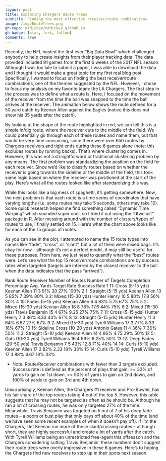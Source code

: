 ```yaml
---
layout: post
title: Exploring Chargers Route Trees
subtitle: Finding the most effective receiver/route combinations
image: /img/RouteTrees.png
gh-repo: mtdickey/mtdickey.github.io
gh-badge: [star, fork, follow]
comments: true
---
```


Recently, the NFL hosted the first ever “Big Data Bowl” which challenged anybody to help create insights from their player tracking data.  The data provided included 91 games from the first 6 weeks of the 2017 NFL season.  Although I was too late to submit a paper, I was able to download the data and I thought it would make a great topic for my first real blog post.  Specifically, I wanted to focus on finding the best receiver/route combinations, one of the themes suggested by the NFL.  However, I chose to focus my analysis on my favorite team: the LA Chargers.
The first step in the process was to define what a route is.  Here, I focused on the movement of the receiver from the time the ball was snapped to the time the ball arrives at the receiver.  The animation below shows the route defined for a 50 yard catch by Keenan Allen against the Eagles (notice this does not show his 35 yards after the catch).

 
By looking at the shape of the route highlighted in red, we can tell this is a simple in/dig route, where the receiver cuts to the middle of the field.  We could potentially go through each of these routes and name them, but that would be very time consuming, since there were over 650 routes by Chargers receivers and tight ends during these 6 games alone (note: this excludes routes by running backs).  That’s where clustering comes in.
However, this was not a straightforward or traditional clustering problem by any means.  The first problem was standardizing the position on the field for each receiver.  Since we’d like to classify routes based on whether the receiver is going towards the sideline or the middle of the field, this took some logic based on where the receiver was positioned at the start of the play.  Here’s what all the routes looked like after standardizing this way.
 

While this looks like a big mess of spaghetti, it’s getting somewhere.  Now, the next problem is that each route is a time series of coordinates that have varying lengths (i.e. some routes may take 5 seconds, others may take 10).  Some quick research helped me find something called “Dynamic Time Warping” which sounded super cool, so I tried it out using the “dtwclust” package in R.  After messing around with the number of clusters/types of routes to use, I finally settled on 15.  Here’s what the chart above looks like for each of the 15 groups of routes.
 
As you can see in the plot, I attempted to name the 15 route types into names like “fade”, “cross”, or “slant”, but a lot of them were mixed bags.  It’s okay for now – although it’s not a perfect model, it may still be useful for these purposes.
From here, we just need to quantify what the “best” routes were.  Let’s see what the top 15 receiver/route combinations are by success rates when targeted (targets are inferred by the closest receiver to the ball when the data indicates that the pass “arrived”).

Rank	Route	Receiver	Number of Routes	Number of Targets	Completion Percentage	Avg. Yards	Target Rate	Success Rate
1	11: Cross (5-15 yds)	Keenan Allen	11	3	91%	20	27%	100%
2	1: Straight (5-15 yds)	Keenan Allen	13	5	85%	7	39%	80%
3	2: Mixed (15-30 yds)	Hunter Henry	10	5	80%	17.8	50%	80%
4	10: Fades (5-15 yds)	Keenan Allen	6	4	83%	5.75	67%	75%
5	2: Mixed (15-30 yds)	Keenan Allen	18	8	78%	17.6	44%	75%
6	2: Mixed (15-30 yds)	Travis Benjamin	15	4	67%	9.25	27%	75%
7	11: Cross (5-15 yds)	Hunter Henry	7	3	86%	8.33	43%	67%
8	13: Straight (5-15 yds)	Hunter Henry	11	3	64%	6.67	27%	67%
9	2: Mixed (15-30 yds)	Tyrell Williams	17	3	77%	8.33	18%	67%
10	15: Sideline Cross (10-20 yds)	Antonio Gates	11	4	36%	7	36%	50%
11	3: Straight (5-10 yds)	Keenan Allen	14	4	86%	4.75	29%	50%
12	5: Outs (10-20 yds)	Tyrell Williams	16	4	69%	6	25%	50%
13	12: Deep Fades (20-50 yds)	Travis Benjamin	7	5	43%	12.8	71%	40%
14	14: Curls (5-10 yds)	Keenan Allen	17	3	82%	2.33	18%	33%
15	14: Curls (5-10 yds)	Tyrell Williams	17	3	88%	4.67	18%	33%

* Note: Route/Receiver combinations with fewer than 3 targets excluded. Success rate is defined as the percent of plays that gain: >= 33% of yards to gain on 1st down, >= 50% of yards to gain on 2nd down, and 100% of yards to gain on 3rd and 4th down.


Unsurprisingly, Keenan Allen, the Chargers #1 receiver and Pro-Bowler, has his fair share of the top routes taking 4 out of the top 5.  However, this table suggests that he may not be targeted as often as he should be.  Although he ran a lot of crossing routes, he was only targeted 27% of the time.  Meanwhile, Travis Benjamin was targeted on 5 out of 7 of his deep fade routes – a boom or bust play that only pays off about 40% of the time (and we have seen some recent examples of when it doesn’t pay off).  If I’m the Chargers, I let Keenan run more of these slant/crossing routes – although short, they are highly successful and create a lot of yards after the catch.
With Tyrell Williams being an unrestricted free-agent this offseason and the Chargers considering cutting Travis Benjamin, these numbers don’t suggest their route trees were overly impressive in these 6 games.  Here’s to hoping the Chargers find new receivers to step up in their spots next season.

